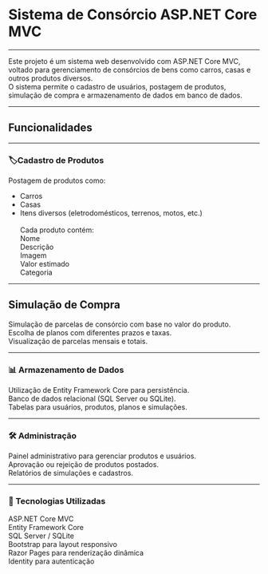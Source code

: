 # Sistema de Consórcio ASP.NET Core MVC
---
Este projeto é um sistema web desenvolvido com ASP.NET Core MVC, voltado para gerenciamento de consórcios de bens como carros, casas e outros produtos diversos. <br>
O sistema permite o cadastro de usuários, postagem de produtos, simulação de compra e armazenamento de dados em banco de dados.

---
 ## Funcionalidades
 ---
 
### 🏷Cadastro de Produtos

Postagem de produtos como:

- Carros
- Casas
- Itens diversos (eletrodomésticos, terrenos, motos, etc.) <br><br>
Cada produto contém:<br>
  Nome <br>
  Descrição<br>
  Imagem<br>
  Valor estimado<br>
  Categoria<br>
  
---

 ## Simulação de Compra
 
Simulação de parcelas de consórcio com base no valor do produto.<br>
Escolha de planos com diferentes prazos e taxas.<br>
Visualização de parcelas mensais e totais.<br>

---

### 📊 Armazenamento de Dados

Utilização de Entity Framework Core para persistência. <br>
Banco de dados relacional (SQL Server ou SQLite).<br>
Tabelas para usuários, produtos, planos e simulações.<br>

---
### 🛠️ Administração

Painel administrativo para gerenciar produtos e usuários.<br>
Aprovação ou rejeição de produtos postados.<br>
Relatórios de simulações e cadastros.<br>

---

### 🧰 Tecnologias Utilizadas
ASP.NET Core MVC <br>
Entity Framework Core<br>
SQL Server / SQLite<br>
Bootstrap para layout responsivo<br>
Razor Pages para renderização dinâmica<br>
Identity para autenticação<br>
